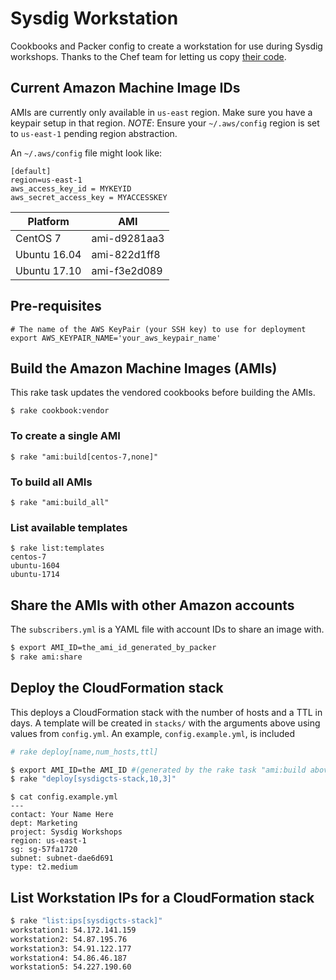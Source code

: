 # Sysdig Workstation

Cookbooks and Packer config to create a workstation for use during Sysdig workshops. Thanks to the Chef team for letting us copy [their code](https://github.com/chef-cft/habitat_workstation).

## Current Amazon Machine Image IDs

AMIs are currently only available in `us-east` region. Make sure you have a keypair setup in that region.
*NOTE*: Ensure your `~/.aws/config` region is set to `us-east-1` pending region abstraction.

An `~/.aws/config` file might look like:

```
[default]
region=us-east-1
aws_access_key_id = MYKEYID
aws_secret_access_key = MYACCESSKEY
```

Platform     | AMI         
----         | ------      
CentOS 7     | ami-d9281aa3
Ubuntu 16.04 | ami-822d1ff8
Ubuntu 17.10 | ami-f3e2d089

## Pre-requisites

```
# The name of the AWS KeyPair (your SSH key) to use for deployment
export AWS_KEYPAIR_NAME='your_aws_keypair_name'
```

## Build the Amazon Machine Images (AMIs)

This rake task updates the vendored cookbooks before building the AMIs.

`$ rake cookbook:vendor`

### To create a single AMI 

`$ rake "ami:build[centos-7,none]"`

### To build all AMIs

`$ rake "ami:build_all"`

### List available templates

```
$ rake list:templates
centos-7
ubuntu-1604
ubuntu-1714
```

## Share the AMIs with other Amazon accounts

The `subscribers.yml` is a YAML file with account IDs to share an image with. 

```bash
$ export AMI_ID=the_ami_id_generated_by_packer
$ rake ami:share
```

## Deploy the CloudFormation stack

This deploys a CloudFormation stack with the number of hosts and a TTL in days.
A template will be created in `stacks/` with the arguments above using values from
`config.yml`.  An example, `config.example.yml`, is included

```bash
# rake deploy[name,num_hosts,ttl]

$ export AMI_ID=the AMI_ID #(generated by the rake task "ami:build above)
$ rake "deploy[sysdigcts-stack,10,3]"
```

```
$ cat config.example.yml
---
contact: Your Name Here 
dept: Marketing
project: Sysdig Workshops
region: us-east-1
sg: sg-57fa1720
subnet: subnet-dae6d691
type: t2.medium
```

## List Workstation IPs for a CloudFormation stack

```bash
$ rake "list:ips[sysdigcts-stack]"
workstation1: 54.172.141.159
workstation2: 54.87.195.76
workstation3: 54.91.122.177
workstation4: 54.86.46.187
workstation5: 54.227.190.60
```
